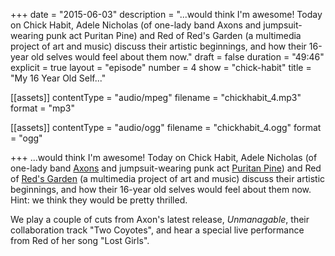+++
date = "2015-06-03"
description = "...would think I'm awesome! Today on Chick Habit, Adele Nicholas (of one-lady band Axons and jumpsuit-wearing punk act Puritan Pine) and Red of Red's Garden (a multimedia project of art and music) discuss their artistic beginnings, and how their 16-year old selves would feel about them now."
draft = false
duration = "49:46"
explicit = true
layout = "episode"
number = 4
show = "chick-habit"
title = "My 16 Year Old Self..."

[[assets]]
  contentType = "audio/mpeg"
  filename = "chickhabit_4.mp3"
  format = "mp3"

[[assets]]
  contentType = "audio/ogg"
  filename = "chickhabit_4.ogg"
  format = "ogg"

+++
...would think I'm awesome! Today on Chick Habit, Adele Nicholas (of one-lady band [Axons](http://axonsband.com) and jumpsuit-wearing punk act [Puritan Pine](http://puritanpine.com)) and Red of [Red's Garden](http://redsgarden.bandcamp.com) (a multimedia project of art and music) discuss their artistic beginnings, and how their 16-year old selves would feel about them now. Hint: we think they would be pretty thrilled.

We play a couple of cuts from Axon's latest release, *Unmanagable*, their collaboration track "Two Coyotes", and hear a special live performance from Red of her song "Lost Girls".